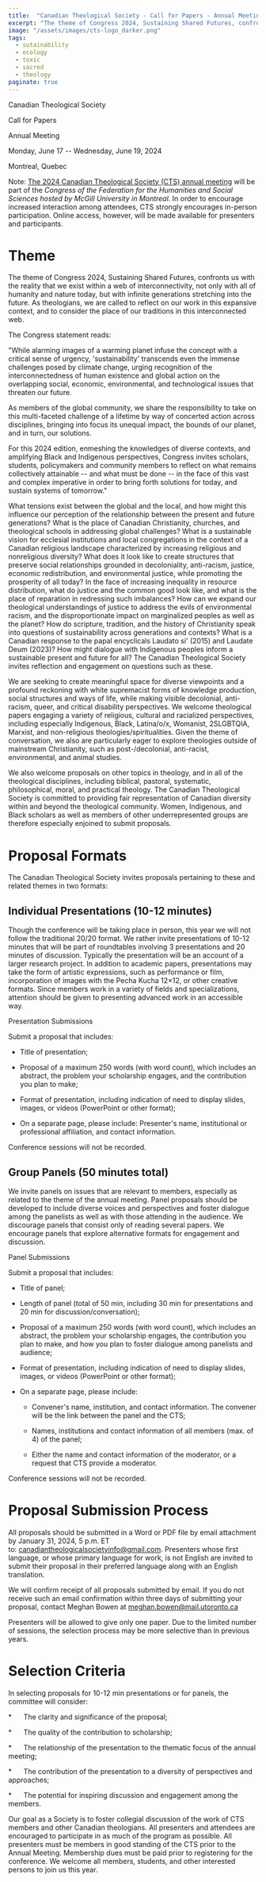 ```yaml
---
title:  "Canadian Theological Society - Call for Papers - Annual Meeting"
excerpt: "The theme of Congress 2024, Sustaining Shared Futures, confronts us with the reality that we exist within a web of interconnectivity, not only with all of humanity and nature today, but with infinite generations stretching into the future. As theologians, we are called to reflect on our work in this expansive context, and to consider the place of our traditions in this interconnected web."
image: "/assets/images/cts-logo_darker.png"
tags:
  - sutainability 
  - ecology 
  - toxic 
  - sacred
  - theology
paginate: true
---
```


Canadian Theological Society

Call for Papers

Annual Meeting

Monday, June 17 -- Wednesday, June 19, 2024

Montreal, Quebec

Note: [The 2024 Canadian Theological Society (CTS) annual meeting](http://cts-stc.ca/2023/cts-call-for-papers/) will be part of the *Congress of the Federation for the Humanities and Social Sciences hosted by McGill University in Montreal*. In order to encourage increased interaction among attendees, CTS strongly encourages in-person participation. Online access, however, will be made available for presenters and participants.

Theme
=====

The theme of Congress 2024, Sustaining Shared Futures, confronts us with the reality that we exist within a web of interconnectivity, not only with all of humanity and nature today, but with infinite generations stretching into the future. As theologians, we are called to reflect on our work in this expansive context, and to consider the place of our traditions in this interconnected web.

The Congress statement reads:

"While alarming images of a warming planet infuse the concept with a critical sense of urgency, 'sustainability' transcends even the immense challenges posed by climate change, urging recognition of the interconnectedness of human existence and global action on the overlapping social, economic, environmental, and technological issues that threaten our future.

As members of the global community, we share the responsibility to take on this multi-faceted challenge of a lifetime by way of concerted action across disciplines, bringing into focus its unequal impact, the bounds of our planet, and in turn, our solutions.

For this 2024 edition, enmeshing the knowledges of diverse contexts, and amplifying Black and Indigenous perspectives, Congress invites scholars, students, policymakers and community members to reflect on what remains collectively attainable -- and what must be done -- in the face of this vast and complex imperative in order to bring forth solutions for today, and sustain systems of tomorrow."

What tensions exist between the global and the local, and how might this influence our perception of the relationship between the present and future generations? What is the place of Canadian Christianity, churches, and theological schools in addressing global challenges? What is a sustainable vision for ecclesial institutions and local congregations in the context of a Canadian religious landscape characterized by increasing religious and nonreligious diversity? What does it look like to create structures that preserve social relationships grounded in decoloniality, anti-racism, justice, economic redistribution, and environmental justice, while promoting the prosperity of all today? In the face of increasing inequality in resource distribution, what do justice and the common good look like, and what is the place of reparation in redressing such imbalances? How can we expand our theological understandings of justice to address the evils of environmental racism, and the disproportionate impact on marginalized peoples as well as the planet? How do scripture, tradition, and the history of Christianity speak into questions of sustainability across generations and contexts? What is a Canadian response to the papal encyclicals Laudato si' (2015) and Laudate Deum (2023)? How might dialogue with Indigenous peoples inform a sustainable present and future for all? The Canadian Theological Society invites reflection and engagement on questions such as these.

We are seeking to create meaningful space for diverse viewpoints and a profound reckoning with white supremacist forms of knowledge production, social structures and ways of life, while making visible decolonial, anti-racism, queer, and critical disability perspectives. We welcome theological papers engaging a variety of religious, cultural and racialized perspectives, including especially Indigenous, Black, Latina/o/x, Womanist, 2SLGBTQIA, Marxist, and non-religious theologies/spiritualities. Given the theme of conversation, we also are particularly eager to explore theologies outside of mainstream Christianity, such as post-/decolonial, anti-racist, environmental, and animal studies.

We also welcome proposals on other topics in theology, and in all of the theological disciplines, including biblical, pastoral, systematic, philosophical, moral, and practical theology. The Canadian Theological Society is committed to providing fair representation of Canadian diversity within and beyond the theological community. Women, Indigenous, and Black scholars as well as members of other underrepresented groups are therefore especially enjoined to submit proposals.

Proposal Formats
================

The Canadian Theological Society invites proposals pertaining to these and related themes in two formats:

Individual Presentations (10-12 minutes)
----------------------------------------

Though the conference will be taking place in person, this year we will not follow the traditional 20/20 format. We rather invite presentations of 10-12 minutes that will be part of roundtables involving 3 presentations and 20 minutes of discussion. Typically the presentation will be an account of a larger research project. In addition to academic papers, presentations may take the form of artistic expressions, such as performance or film, incorporation of images with the Pecha Kucha 12×12, or other creative formats. Since members work in a variety of fields and specializations, attention should be given to presenting advanced work in an accessible way.

Presentation Submissions

Submit a proposal that includes:

-   Title of presentation;

-   Proposal of a maximum 250 words (with word count), which includes an abstract, the problem your scholarship engages, and the contribution you plan to make;

-   Format of presentation, including indication of need to display slides, images, or videos (PowerPoint or other format);

-   On a separate page, please include: Presenter's name, institutional or professional affiliation, and contact information.

Conference sessions will not be recorded.

Group Panels (50 minutes total)
-------------------------------

We invite panels on issues that are relevant to members, especially as related to the theme of the annual meeting. Panel proposals should be developed to include diverse voices and perspectives and foster dialogue among the panelists as well as with those attending in the audience. We discourage panels that consist only of reading several papers. We encourage panels that explore alternative formats for engagement and discussion.

Panel Submissions

Submit a proposal that includes:

-   Title of panel;

-   Length of panel (total of 50 min, including 30 min for presentations and 20 min for discussion/conversation);

-   Proposal of a maximum 250 words (with word count), which includes an abstract, the problem your scholarship engages, the contribution you plan to make, and how you plan to foster dialogue among panelists and audience;

-   Format of presentation, including indication of need to display slides, images, or videos (PowerPoint or other format);

-   On a separate page, please include:

    -   Convener's name, institution, and contact information. The convener will be the link between the panel and the CTS;

    -   Names, institutions and contact information of all members (max. of 4) of the panel;

    -   Either the name and contact information of the moderator, or a request that CTS provide a moderator.

Conference sessions will not be recorded.

Proposal Submission Process
===========================

All proposals should be submitted in a Word or PDF file by email attachment by January 31, 2024, 5 p.m. ET to: [canadiantheologicalsocietyinfo@gmail.com](mailto:canadiantheologicalsociety@gmail.com). Presenters whose first language, or whose primary language for work, is not English are invited to submit their proposal in their preferred language along with an English translation.

We will confirm receipt of all proposals submitted by email. If you do not receive such an email confirmation within three days of submitting your proposal, contact Meghan Bowen at <meghan.bowen@mail.utoronto.ca>

Presenters will be allowed to give only one paper. Due to the limited number of sessions, the selection process may be more selective than in previous years.

Selection Criteria
==================

In selecting proposals for 10-12 min presentations or for panels, the committee will consider:

*      The clarity and significance of the proposal;

*      The quality of the contribution to scholarship;

*      The relationship of the presentation to the thematic focus of the annual meeting;

*      The contribution of the presentation to a diversity of perspectives and approaches;

*      The potential for inspiring discussion and engagement among the members.

Our goal as a Society is to foster collegial discussion of the work of CTS members and other Canadian theologians. All presenters and attendees are encouraged to participate in as much of the program as possible. All presenters must be members in good standing of the CTS prior to the Annual Meeting. Membership dues must be paid prior to registering for the conference. We welcome all members, students, and other interested persons to join us this year.
